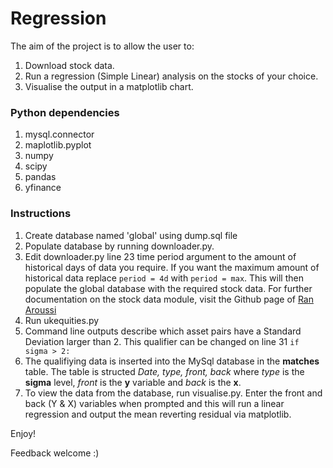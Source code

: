 # Regression

The aim of the project is to allow the user to:

1. Download stock data.
2. Run a regression (Simple Linear) analysis on the stocks of your choice.
3. Visualise the output in a matplotlib chart.

### Python dependencies

1. mysql.connector
2. maplotlib.pyplot
3. numpy
4. scipy
5. pandas
6. yfinance

### Instructions

1. Create database named 'global' using dump.sql file
2. Populate database by running downloader.py.
3. Edit downloader.py line 23 time period argument to the amount of historical days of data you require. If you want the maximum amount of historical data replace `period = 4d` with `period = max`. This will then populate the global database with the required stock data. For further documentation on the stock data module, visit the Github page of  [Ran Aroussi](https://github.com/ranaroussi/yfinance)
4. Run ukequities.py
5. Command line outputs describe which asset pairs have a Standard Deviation larger than 2. This qualifier can be changed on line 31 ```if sigma > 2:```
6. The qualifiying data is inserted into the MySql database in the **matches** table. The table is structed   *Date, type, front, back* where *type* is the **sigma** level, *front* is the **y** variable and *back* is the **x**.
7. To view the data from the database, run visualise.py. Enter the front and back (Y & X) variables when prompted and this will run a linear regression and output the mean reverting residual via matplotlib.

Enjoy!

Feedback welcome :) 
